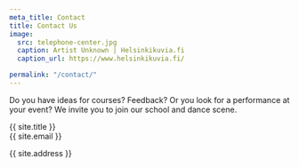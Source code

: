 ```yaml
---
meta_title: Contact
title: Contact Us
image:
  src: telephone-center.jpg
  caption: Artist Unknown | Helsinkikuvia.fi
  caption_url: https://www.helsinkikuvia.fi/

permalink: "/contact/"
---
```


Do you have ideas for courses? Feedback? Or you look for a performance at your event? We invite you to join our school and dance scene.

{{ site.title }}  
{{ site.email }}

{{ site.address }}
